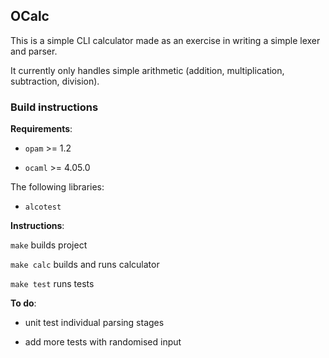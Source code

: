 
## OCalc

This is a simple CLI calculator made as an exercise in writing a simple lexer and parser.

It currently only handles simple arithmetic (addition, multiplication, subtraction, division).

### Build instructions

**Requirements**:

- `opam` >= 1.2

- `ocaml` >= 4.05.0


The following libraries:

- `alcotest`



**Instructions**:

`make` builds project

`make calc` builds and runs calculator

`make test` runs tests



**To do**:

- unit test individual parsing stages

- add more tests with randomised input

